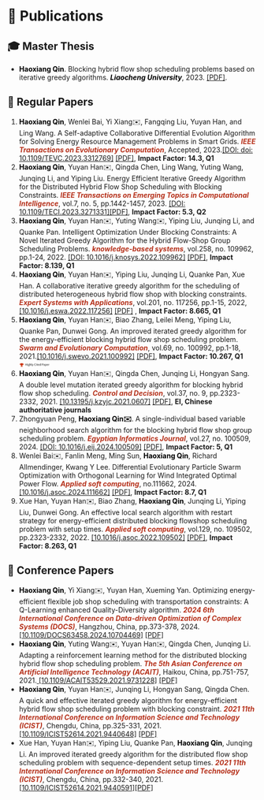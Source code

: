 <h1>📖 Publications</h1>

<h2>🎓 Master Thesis</h2>
<ul>
    <li>
        <span style="color:black"><strong>Haoxiang Qin</strong></strong></span>. Blocking hybrid flow shop scheduling problems based on iterative greedy algorithms. <span style="color:black" id="Master_Thesis"><em><strong>Liaocheng University</strong></em></span>, 2023. <a href="/pdf/Master_Thesis.pdf">[PDF]</a>.
    </li>
</ul>
<h2>📝 Regular Papers</h2>

<ol>
     <li>
        <span style="color:black"><strong>Haoxiang Qin</strong></strong></span>, Wenlei Bai, Yi Xiang✉️, Fangqing Liu, Yuyan Han, and Ling Wang. A Self-adaptive Collaborative Differential Evolution Algorithm for Solving Energy Resource Management Problems in Smart Grids. <span style="color:#b6321c" id="TEVC"><em><strong>IEEE Transactions on Evolutionary Computation</strong></em></span>, Accepted, 2023.<a href="https://ieeexplore.ieee.org/document/10242385">[DOI: doi: 10.1109/TEVC.2023.3312769]</a> <a href="/pdf/SADEA_ERM.pdf">[PDF]</a>, <strong>Impact Factor: 14.3, Q1</strong>
    </li>
    <li>
        <span style="color:black"><strong>Haoxiang Qin</strong></strong></span>, Yuyan Han✉️, Qingda Chen, Ling Wang, Yuting Wang, Junqing Li, and Yiping Liu. Energy Efficient Iterative Greedy Algorithm for the Distributed Hybrid Flow Shop Scheduling with Blocking Constraints. <span style="color:#b6321c" id="TETCI"><em><strong>IEEE Transactions on Emerging Topics in Computational Intelligence</strong></em></span>, vol.7, no. 5, pp.1442-1457, 2023. <a href="https://ieeexplore.ieee.org/document/10121391">[DOI: 10.1109/TECI.2023.3271331]</a><a href="/pdf/DBHFSP_TETCI.pdf">[PDF]</a>, <strong>Impact Factor: 5.3, Q2</strong>
    </li>
     <li>
        <span style="color:black"><strong>Haoxiang Qin</strong></span>, Yuyan Han✉️, Yuting Wang✉️, Yiping Liu, Junqing Li, and Quanke Pan. Intelligent Optimization Under Blocking Constraints: A Novel Iterated Greedy Algorithm for the Hybrid Flow-Shop Group Scheduling Problems. <span style="color:#b6321c"><em><strong>knowledge-based systems</strong></em></span>, vol.258, no. 109962, pp.1-24, 2022. <a href="https://www.sciencedirect.com/science/article/pii/S0950705122010553">[DOI: 10.1016/j.knosys.2022.109962]</a> <a href="/pdf/DBHFSP_KBS.pdf">[PDF]</a>, <strong>Impact Factor: 8.139, Q1</strong>
    </li>
    <li>
        <span style="color:black"><strong>Haoxiang Qin</strong></span>, Yuyan Han✉️, Yiping Liu, Junqing Li, Quanke Pan, Xue Han. A collaborative iterative greedy algorithm for the scheduling of distributed heterogeneous hybrid flow shop with blocking constraints. <span style="color:#b6321c"><em><strong>Expert Systems with Applications</strong></em></span>, vol.201, no. 117256, pp.1-15, 2022, <a href="https://www.sciencedirect.com/science/article/abs/pii/S0957417422006315">[10.1016/j.eswa.2022.117256]</a> <a href="/pdf/DBHFSP_ESWA.pdf">[PDF]</a> , <strong>Impact Factor: 8.665, Q1</strong>
    </li>
    <li>
        <span style="color:black"><strong>Haoxiang Qin</strong></span>, Yuyan Han✉️, Biao Zhang, Leilei Meng, Yiping Liu, Quanke Pan, Dunwei Gong. An improved iterated greedy algorithm for the energy-efficient blocking hybrid flow shop scheduling problem. <span style="color:#b6321c"><em><strong>Swarm and Evolutionary Computation</strong></em></span>, vol.69, no. 100992, pp.1-18, 2021.<a href="https://www.sciencedirect.com/science/article/abs/pii/S2210650221001541">[10.1016/j.swevo.2021.100992]</a> <a href="/pdf/BHFSP_SWEVO.pdf">[PDF]</a>, <strong>Impact Factor: 10.267, Q1</strong> <img src='images/highly_eng.png' alt="highly_eng" width="13%">
    </li>
    <li>
        <span style="color:black"><strong>Haoxiang Qin</strong></span>, Yuyan Han✉️, Qingda Chen, Junqing Li, Hongyan Sang. A double level mutation iterated greedy algorithm for blocking hybrid flow shop scheduling. <span style="color:#b6321c"><em><strong>Control and Decision</strong></em></span>, vol.37, no. 9, pp.2323-2332, 2021. <a href="https://kns.cnki.net/kcms2/article/abstract?v=pbvOL2cnFbIphAMVPFs9TwXrLQnIRXiVSTC5Nf7PsYIP51Sms43Ofyi4uGCjYngsqmVi19Jb98swIXlbf58A0JcGn48k0Xf2rcITBBWmSk-b5AbixEoY9Qydn0EHnv38qhA7C7ZfGELsu21tRVeY4A==&uniplatform=NZKPT&language=CHS">[10.13195/j.kzyjc.2021.0607]</a> <a href="/pdf/BHFSP_CAD.pdf">[PDF]</a>, <strong>EI, Chinese authoritative journals</strong>
    </li>
    <li>
        Zhongyuan Peng, <span style="color:black"><strong>Haoxiang Qin✉️</strong></span>. A single-individual based variable neighborhood search algorithm for the blocking hybrid flow shop group scheduling problem. <span style="color:#b6321c" id="EIJ"><em><strong>Egyptian Informatics Journal</strong></em></span>, vol.27, no. 100509, 2024. <a href="https://www.sciencedirect.com/science/article/pii/S1110866524000720">[DOI: 10.1016/j.eij.2024.100509]</a> <a href="/pdf/BHFGSP_EIJ.pdf">[PDF]</a>, <strong>Impact Factor: 5, Q1</strong>
    </li>
    <li>
        Wenlei Bai✉️, Fanlin Meng, Ming Sun, <span style="color:black"><strong>Haoxiang Qin</strong></span>, Richard Allmendinger, Kwang Y Lee. Differential Evolutionary Particle Swarm Optimization with Orthogonal Learning for Wind Integrated Optimal Power Flow. <span style="color:#b6321c"><em><strong>Applied soft computing</strong></em></span>, no.111662, 2024. <a href="https://www.sciencedirect.com/science/article/pii/S1568494624004368">[10.1016/j.asoc.2024.111662]</a> <a href="/pdf/PSO_OPS.pdf">[PDF]</a>, <strong>Impact Factor: 8.7, Q1</strong>
    </li>
    <li>
        Xue Han, Yuyan Han✉️, Biao Zhang, <span style="color:black"><strong>Haoxiang Qin</strong></span>, Junqing Li, Yiping Liu, Dunwei Gong. An effective local search algorithm with restart strategy for energy-efficient distributed blocking flowshop scheduling problem with setup times. <span style="color:#b6321c"><em><strong>Applied soft computing</strong></em></span>, vol.129, no. 109502, pp.2323-2332, 2022. <a href="https://www.sciencedirect.com/science/article/abs/pii/S1568494622005920?via%3Dihub">[10.1016/j.asoc.2022.109502]</a> <a href="/pdf/DBFSP_ASOC.pdf">[PDF]</a>, <strong>Impact Factor: 8.263, Q1</strong>
    </li>
</ol>

<h2>💬 Conference Papers</h2>
<ul>
    <li>
        <span style="color:black"><strong>Haoxiang Qin</strong></span>, Yi Xiang✉️, Yuyan Han, Xueming Yan. Optimizing energy-efficient flexible job shop scheduling with transportation constraints: A Q-Learning enhanced Quality-Diversity algorithm. <span style="color:#b6321c"><em><strong>2024 6th International Conference on Data-driven Optimization of Complex Systems (DOCS)</strong></em></span>, Hangzhou, China, pp.373-378, 2024.<a href="https://xploreqa.ieee.org/document/10704469"> [10.1109/DOCS63458.2024.10704469]</a> <a href="/pdf/QD_DOCS.pdf">[PDF]</a>
    </li>
    <li>
        <span style="color:black"><strong>Haoxiang Qin</strong></span>, Yuting Wang✉️, Yuyan Han✉️, Qingda Chen, Junqing Li. Adapting a reinforcement learning method for the distributed blocking hybrid flow shop scheduling problem. <span style="color:#b6321c"><em><strong>The 5th Asian Conference on Artificial Intelligence Technology (ACAIT)</strong></em></span>, Haikou, China, pp.751-757, 2021.<a href="https://ieeexplore.ieee.org/abstract/document/9731228"> [10.1109/ACAIT53529.2021.9731228]</a> <a href="/pdf/ACAIT2021.pdf">[PDF]</a>
    </li>
    <li>
        <span style="color:black"><strong>Haoxiang Qin</strong></span>, Yuyan Han✉️, Junqing Li, Hongyan Sang, Qingda Chen. A quick and effective iterated greedy algorithm for energy-efficient hybrid flow shop scheduling problem with blocking constraint. <span style="color:#b6321c"><em><strong>2021 11th International Conference on Information Science and Technology (ICIST)</strong></em></span>, Chengdu, China, pp.325-331, 2021. <a href="https://ieeexplore.ieee.org/abstract/document/9440648">[10.1109/ICIST52614.2021.9440648]</a> <a href="/pdf/ICIST_qin2021.pdf">[PDF]</a> 
    </li>
    <li>
        Xue Han, Yuyan Han✉️, Yiping Liu, Quanke Pan, <span style="color:black"><strong>Haoxiang Qin</strong></span>, Junqing Li. An improved iterated greedy algorithm for the distributed flow shop scheduling problem with sequence-dependent setup times. <span style="color:#b6321c"><em><strong>2021 11th International Conference on Information Science and Technology (ICIST)</strong></em></span>, Chengdu, China, pp.332-340, 2021. <a href="https://ieeexplore.ieee.org/document/9440591">[10.1109/ICIST52614.2021.9440591]</a><a href="/pdf/ICIST_han2021.pdf">[PDF]</a>
    </li>
</ul>

